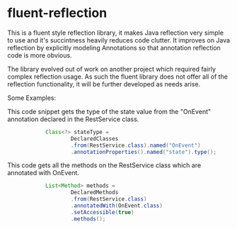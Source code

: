fluent-reflection
=================

This is a fluent style reflection library, it makes Java reflection very simple to use and it's succintness heavily reduces code clutter. It improves on Java reflection by explicitly modeling Annotations so that annotation reflection code is more obvious.

The library evolved out of work on another project which required fairly complex reflection usage. As such the fluent library does not offer all of the reflection functionality, it will be further developed as needs arise.

Some Examples:

This code snippet gets the type of the state value from the "OnEvent" annotation declared in the RestService class.

```java
			Class<?> stateType =
					DeclaredClasses
					.from(RestService.class).named("OnEvent")
					.annotationProperties().named("state").type();
```					

This code gets all the methods on the RestService class which are annotated with OnEvent.

```java
			List<Method> methods =
					DeclaredMethods
					.from(RestService.class)
					.annotatedWith(OnEvent.class)
					.setAccessible(true)
					.methods();
```
